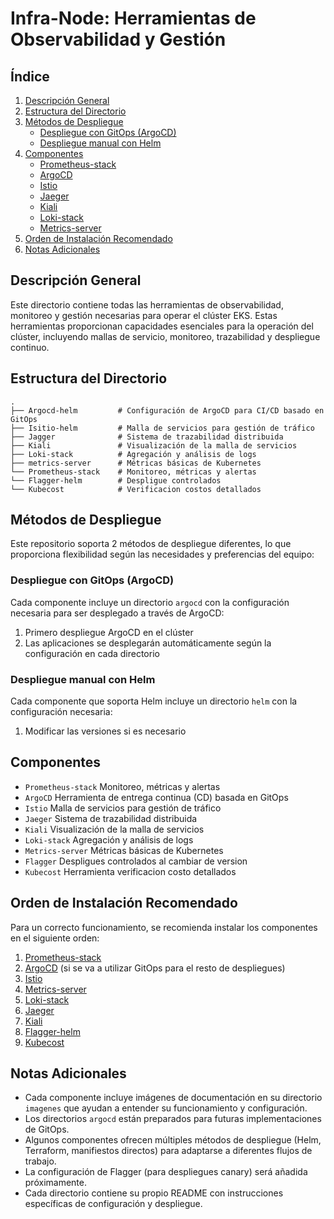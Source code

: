 # Infra-Node: Herramientas de Observabilidad y Gestión

## Índice
1. [Descripción General](#descripción-general)
2. [Estructura del Directorio](#estructura-del-directorio)
3. [Métodos de Despliegue](#métodos-de-despliegue)
   - [Despliegue con GitOps (ArgoCD)](#despliegue-con-gitops-argocd)
   - [Despliegue manual con Helm](#despliegue-manual-con-helm)
4. [Componentes](#componentes)
   - [Prometheus-stack](#prometheus-stack)
   - [ArgoCD](#argocd)
   - [Istio](#istio)
   - [Jaeger](#jaeger)
   - [Kiali](#kiali)
   - [Loki-stack](#loki-stack)
   - [Metrics-server](#metrics-server)
5. [Orden de Instalación Recomendado](#orden-de-instalación-recomendado)
6. [Notas Adicionales](#notas-adicionales)

## Descripción General
Este directorio contiene todas las herramientas de observabilidad, monitoreo y gestión necesarias para operar el clúster EKS. Estas herramientas proporcionan capacidades esenciales para la operación del clúster, incluyendo mallas de servicio, monitoreo, trazabilidad y despliegue continuo.

## Estructura del Directorio
```
.
├── Argocd-helm         # Configuración de ArgoCD para CI/CD basado en GitOps
├── Isitio-helm         # Malla de servicios para gestión de tráfico
├── Jagger              # Sistema de trazabilidad distribuida
├── Kiali               # Visualización de la malla de servicios
├── Loki-stack          # Agregación y análisis de logs
├── metrics-server      # Métricas básicas de Kubernetes
└── Prometheus-stack    # Monitoreo, métricas y alertas
└── Flagger-helm        # Despligue controlados
└── Kubecost            # Verificacion costos detallados
```

## Métodos de Despliegue
Este repositorio soporta 2 métodos de despliegue diferentes, lo que proporciona flexibilidad según las necesidades y preferencias del equipo:

### Despliegue con GitOps (ArgoCD)
Cada componente incluye un directorio `argocd` con la configuración necesaria para ser desplegado a través de ArgoCD:
1. Primero despliegue ArgoCD en el clúster
2. Las aplicaciones se desplegarán automáticamente según la configuración en cada directorio

### Despliegue manual con Helm
Cada componente que soporta Helm incluye un directorio `helm` con la configuración necesaria:
1. Modificar las versiones si es necesario

## Componentes
- `Prometheus-stack` Monitoreo, métricas y alertas
- `ArgoCD` Herramienta de entrega continua (CD) basada en GitOps
- `Istio` Malla de servicios para gestión de tráfico
- `Jaeger` Sistema de trazabilidad distribuida
- `Kiali` Visualización de la malla de servicios
- `Loki-stack` Agregación y análisis de logs
- `Metrics-server` Métricas básicas de Kubernetes
- `Flagger` Despligues controlados al cambiar de  version
- `Kubecost` Herramienta verificacion costo detallados

## Orden de Instalación Recomendado
Para un correcto funcionamiento, se recomienda instalar los componentes en el siguiente orden:
1. [Prometheus-stack](https://github.com/Andherson333333/robot-shop/tree/master/Infrastructure-cloud-EKS/infra-node/Prometheus-stack)
2. [ArgoCD](https://github.com/Andherson333333/robot-shop/tree/master/Infrastructure-cloud-EKS/infra-node/Argocd-helm) (si se va a utilizar GitOps para el resto de despliegues)
3. [Istio](https://github.com/Andherson333333/robot-shop/tree/master/Infrastructure-cloud-EKS/infra-node/Isitio-helm)
4. [Metrics-server](https://github.com/Andherson333333/robot-shop/tree/master/Infrastructure-cloud-EKS/infra-node/metrics-server)
5. [Loki-stack](https://github.com/Andherson333333/robot-shop/tree/master/Infrastructure-cloud-EKS/infra-node/Loki-stack)
6. [Jaeger](https://github.com/Andherson333333/robot-shop/tree/master/Infrastructure-cloud-EKS/infra-node/Jagger)
7. [Kiali](https://github.com/Andherson333333/robot-shop/tree/master/Infrastructure-cloud-EKS/infra-node/Kiali)
8. [Flagger-helm](https://github.com/Andherson333333/robot-shop/tree/master/Infrastructure-cloud-EKS/infra-node/Flagger-helm)
9. [Kubecost](https://github.com/Andherson333333/robot-shop/tree/master/Infrastructure-cloud-EKS/infra-node/kubecost-helm)

## Notas Adicionales
- Cada componente incluye imágenes de documentación en su directorio `imagenes` que ayudan a entender su funcionamiento y configuración.
- Los directorios `argocd` están preparados para futuras implementaciones de GitOps.
- Algunos componentes ofrecen múltiples métodos de despliegue (Helm, Terraform, manifiestos directos) para adaptarse a diferentes flujos de trabajo.
- La configuración de Flagger (para despliegues canary) será añadida próximamente.
- Cada directorio contiene su propio README con instrucciones específicas de configuración y despliegue.
